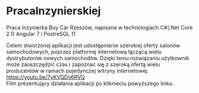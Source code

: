 # PracaInzynierskiej
Praca Inzynierka Buy Car Rzeszów, napisana w technologiach C#(.Net Core 2.1) Angular 7 i PostreSQL 11

Celem stworzonej aplikacji jest udostępnienie szerokiej oferty salonów samochodowych, poprzez platformę internetową łączącą wielu dystrybutorów nowych samochodów. Dzięki temu rozwiązaniu użytkownik może zaoszczędzić czas i zapoznać się z szeroką ofertą wielu producentów w ramach pojedynczej witryny internetowej. <br>
https://youtu.be/7yKVQDv6RVQ<br>
Film prezentujący działania aplikacji po kliknieciu powyższego linku.

